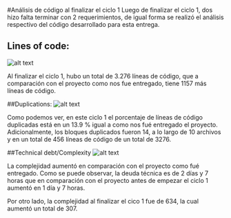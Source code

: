 #Análisis de código al finalizar el ciclo 1
Luego de finalizar el ciclo 1, dos hizo falta terminar con 2 requerimientos, de igual forma se realizó el análisis respectivo del código desarrollado para esta entrega.

 ## Lines of code: 
![alt text](http://s1.postimg.org/b9mzbnbcv/Screen_Shot_2015_09_27_at_10_56_08_PM.png "Logo Title Text 1")

Al finalizar el ciclo 1, hubo un total de 3.276 líneas de código, que a comparación con el proyecto como nos fue entregado, tiene 1157 más líneas de código. 


##Duplications:
![alt text](http://s14.postimg.org/ta6b9jdw1/Screen_Shot_2015_09_27_at_10_56_23_PM.png "Logo Title Text 1")

Como podemos ver, en este ciclo 1 el porcentaje de líneas de código duplicadas está en un 13.9 % igual a como nos fué entregado el proyecto. Adicionalmente, los bloques duplicados fueron 14, a lo largo de 10 archivos y en un total de 456 líneas de código de un total de 3276.


##Technical debt/Complexity
![alt text](http://s22.postimg.org/tnkkv2tfl/Screen_Shot_2015_09_29_at_10_44_08_AM.png "Logo Title Text 1")

La complejidad aumentó en comparación con el proyecto como fué entregado. Como se puede observar, la deuda técnica es de 2 días y 7 horas que en comparación con el proyecto antes de empezar el ciclo 1 aumentó en 1 día y 7 horas.

Por otro lado, la complejidad al finalizar el cico 1 fue de 634, la cual aumentó un total de 307.


